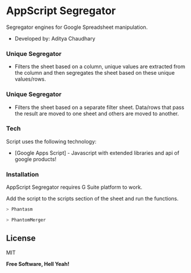# AppScript Segregator

Segregator engines for Google Spreadsheet manipulation.
  - Developed by: Aditya Chaudhary

### Unique Segregator

  - Filters the sheet based on a column, unique values are extracted from the column and then segregates the sheet based on these unique values/rows.


### Unique Segregator

  - Filters the sheet based on a separate filter sheet. Data/rows that pass the result are moved to one sheet and others are moved to another.



### Tech

Script uses the following technology:

* [Google Apps Script] - Javascript with extended libraries and api of google products!

### Installation

AppScript Segregator requires G Suite platform to work.

Add the script to the scripts section of the sheet and run the functions.

```sh
> Phantasm
```
```sh
> PhantomMerger
```


License
----

MIT


**Free Software, Hell Yeah!**
